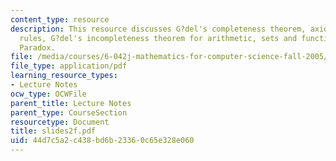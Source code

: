 ```yaml
---
content_type: resource
description: This resource discusses G?del's completeness theorem, axioms and inference
  rules, G?del's incompleteness theorem for arithmetic, sets and functions, and Russell?s
  Paradox.
file: /media/courses/6-042j-mathematics-for-computer-science-fall-2005/44d7c5a2c438bd6b23360c65e328e060_slides2f.pdf
file_type: application/pdf
learning_resource_types:
- Lecture Notes
ocw_type: OCWFile
parent_title: Lecture Notes
parent_type: CourseSection
resourcetype: Document
title: slides2f.pdf
uid: 44d7c5a2-c438-bd6b-2336-0c65e328e060
---
```

